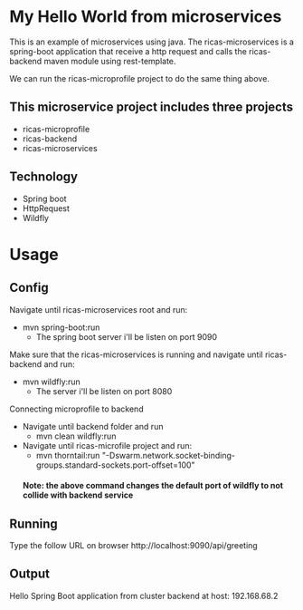 # My Hello World from microservices

This is an example of microservices using java. The ricas-microservices is a spring-boot application that receive a http request and calls the ricas-backend maven module using rest-template.

We can run the ricas-microprofile project to do the same thing above.

## This microservice project includes three projects
- ricas-microprofile
- ricas-backend
- ricas-microservices

## Technology
- Spring boot
- HttpRequest
- Wildfly

# Usage
## Config
Navigate until ricas-microservices root and run:
- mvn spring-boot:run
  - The spring boot server i'll be listen on port 9090
  
Make sure that the ricas-microservices is running and navigate until ricas-backend and run: 
- mvn wildfly:run
  - The server i'll be listen on port 8080
  
 Connecting microprofile to backend
 - Navigate until backend folder and run
   - mvn clean wildfly:run
 - Navigate until ricas-microfile project and run:
   - mvn thorntail:run "-Dswarm.network.socket-binding-groups.standard-sockets.port-offset=100"
   #### Note: the above command changes the default port of wildfly to not collide with backend service 


## Running
Type the follow URL on browser
http://localhost:9090/api/greeting

## Output
Hello Spring Boot application from cluster backend at host: 192.168.68.2
